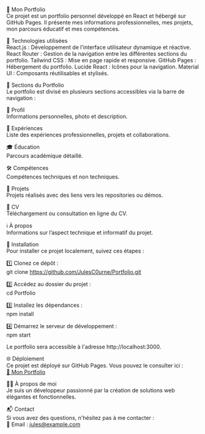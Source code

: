 🎨 Mon Portfolio  
Ce projet est un portfolio personnel développé en React et hébergé sur GitHub Pages. Il présente mes informations professionnelles, mes projets, mon parcours éducatif et mes compétences.  

🚀 Technologies utilisées  
React.js : Développement de l'interface utilisateur dynamique et réactive.
React Router : Gestion de la navigation entre les différentes sections du portfolio.
Tailwind CSS : Mise en page rapide et responsive.
GitHub Pages : Hébergement du portfolio.
Lucide React : Icônes pour la navigation.
Material UI : Composants réutilisables et stylisés.  

📑 Sections du Portfolio  
Le portfolio est divisé en plusieurs sections accessibles via la barre de navigation :  

📌 Profil  
Informations personnelles, photo et description.

🏢 Expériences  
Liste des expériences professionnelles, projets et collaborations.

🎓 Éducation  
Parcours académique détaillé.

🛠️ Compétences  
Compétences techniques et non techniques.

📂 Projets  
Projets réalisés avec des liens vers les repositories ou démos.

📄 CV  
Téléchargement ou consultation en ligne du CV.

ℹ️ À propos  
Informations sur l’aspect technique et informatif du projet.

🔧 Installation  
Pour installer ce projet localement, suivez ces étapes :

1️⃣ Clonez ce dépôt :  
git clone https://github.com/JulesC0urne/Portfolio.git  
  
2️⃣ Accédez au dossier du projet :  
cd Portfolio  

3️⃣ Installez les dépendances :  
npm install  

4️⃣ Démarrez le serveur de développement :  
npm start  

Le portfolio sera accessible à l'adresse http://localhost:3000.

🌐 Déploiement  
Ce projet est déployé sur GitHub Pages. Vous pouvez le consulter ici :  
[🔗 Mon Portfolio](https://github.com/JulesC0urne/Portfolio.git)  

👨‍💻 À propos de moi  
Je suis un développeur passionné par la création de solutions web élégantes et fonctionnelles.

📬 Contact  
Si vous avez des questions, n'hésitez pas à me contacter :  
📧 Email : jules@example.com